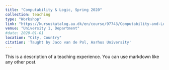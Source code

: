 ```yaml
---
title: "Computability & Logic, Spring 2020"
collection: teaching
type: "Workshop"
link: "https://kursuskatalog.au.dk/en/course/97743/Computability-and-Logic"
venue: "University 1, Department"
#date: 2020-01-01
location: "City, Country"
citation: 'Taught by Jaco van de Pol, Aarhus University'
---
```


This is a description of a teaching experience. You can use markdown like any other post.

